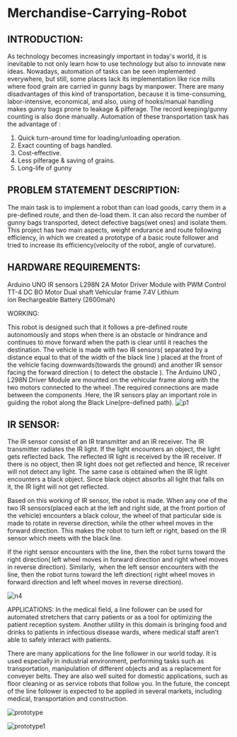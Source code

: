 # Merchandise-Carrying-Robot

##  INTRODUCTION:
As technology becomes increasingly important in today's world, it is inevitable to not only learn how to use technology but also to innovate new ideas. Nowadays, automation of tasks can be seen implemented everywhere, but still, some places lack its implementation like rice mills where food grain are carried in gunny bags by manpower. There are many disadvantages of this kind of transportation, because it is time-consuming, labor-intensive, economical, and also, using of hooks/manual handling makes gunny bags prone to leakage & pilferage. The record keeping/gunny counting is also done manually. Automation of these transportation task has the advantage of :
1. Quick turn-around time for loading/unloading operation.
2. Exact counting of bags handled.
3. Cost-effective. 
4. Less pilferage & saving of grains.
5. Long-life of gunny

##  PROBLEM STATEMENT DESCRIPTION:

The main task is to implement a robot than can load goods, carry them in a pre-defined route, and then de-load them.
It can also record the number of gunny bags transported, detect defective bags(wet ones) and isolate them.
This project has two main aspects, weight endurance and route following efficiency, in which we created a prototype of a basic route follower and tried to increase its efficiency(velocity of the robot, angle of curvature).

##  HARDWARE REQUIREMENTS:

Arduino UNO
IR sensors
L298N 2A Motor Driver Module with PWM Control
TT-4 DC BO Motor Dual shaft
Vehicular frame
7.4V Lithium ion Rechargeable Battery (2600mah)

WORKING:

This robot is designed such that it follows a pre-defined route autonomously and stops when there is an obstacle or hindrance and continues to move forward when the path is clear until it reaches the destination.
The vehicle is made with two IR sensors( separated by a distance equal to that of the width of the black line ) placed at the front of the vehicle facing downwards(towards the ground) and another IR sensor facing the forward direction ( to detect the obstacle ).
The Arduino UNO , L298N Driver Module are mounted on the vehicular frame along with the two motors connected to the wheel .The required connections are made between the components .Here, the IR sensors play an important role in guiding the robot along the Black Line(pre-defined path).
![p1](https://github.com/ArunKumarKGIT/Merchandise-Carrying-Robot/assets/77446060/3ce30155-c5c3-4bb2-861a-9d5bb27c46f1)

##  IR SENSOR:
The IR sensor consist of an IR transmitter and an IR receiver. The IR transmitter radiates the IR light. If the light encounters an object, the light gets reflected back. The reflected IR light is received by the IR receiver. If there is no object, then IR light does not get reflected and hence, IR receiver will not detect any light. The same case is obtained when the IR light encounters a black object. Since black object absorbs all light that falls on it, the IR light will not get reflected.

Based on this working of IR sensor, the robot is made. When any one of the two IR sensors(placed each at the left and right side, at the front portion of the vehicle) encounters a black colour, the wheel of that particular side is made to rotate in reverse direction, while the other wheel moves in the forward direction. This makes the robot to turn left or right, based on the IR sensor which meets with the black line. 

If the right sensor encounters with the line, then the robot turns toward the right direction( left wheel moves in forward direction and right wheel moves in reverse direction). Similarly,  when the left sensor encounters with the line, then the robot turns toward the left direction( right wheel moves in forward direction and left wheel moves in reverse direction).

![n4](https://github.com/ArunKumarKGIT/Merchandise-Carrying-Robot/assets/77446060/0ad4e07f-244b-4a6f-ae22-6dbf406a41ea)

APPLICATIONS:
In the medical field, a line follower can be used for automated stretchers that carry patients or as a tool for optimizing the patient reception system. Another utility in this domain is bringing food and drinks to patients in infectious disease wards, where medical staff aren’t able to safely interact with patients.

There are many applications for the line follower in our world today. It is used especially in industrial environment, performing tasks such as transportation, manipulation of different objects and as a replacement for conveyer belts. They are also well suited for domestic applications, such as floor cleaning or as service robots that follow you. In the future, the concept of the line follower is expected to be applied in several markets, including medical, transportation and construction.

![prototype](https://github.com/ArunKumarKGIT/Merchandise-Carrying-Robot/assets/77446060/354f84ff-ee8b-45b1-9abe-76d4ba89e044)

![prototype1](https://github.com/ArunKumarKGIT/Merchandise-Carrying-Robot/assets/77446060/8198edfe-b487-4742-960b-ad4a14916352)







